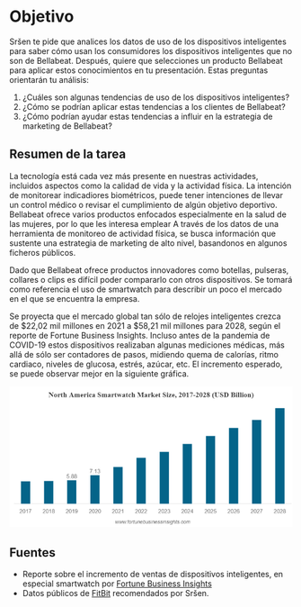 # Objetivo

Sršen te pide que analices los datos de uso de los dispositivos inteligentes para saber cómo usan los consumidores los dispositivos inteligentes que no son de Bellabeat. 
Después, quiere que selecciones un producto Bellabeat para aplicar estos conocimientos en tu presentación. Estas preguntas orientarán tu análisis:

1.	¿Cuáles son algunas tendencias de uso de los dispositivos inteligentes?
2.	¿Cómo se podrían aplicar estas tendencias a los clientes de Bellabeat?
3.	¿Cómo podrían ayudar estas tendencias a influir en la estrategia de marketing de Bellabeat?

## Resumen de la tarea
La tecnología está cada vez más presente en nuestras actividades, incluidos aspectos como la calidad de vida y la actividad física. 
La intención de monitorear indicadiores biométricos, puede tener intenciones de llevar un control médico o revisar el cumplimiento de algún objetivo deportivo.
Bellabeat ofrece varios productos enfocados especialmente en la salud de las mujeres, por lo que les interesa emplear 
A través de los datos de una herramienta de monitoreo de actividad física, se busca información que sustente una estrategia de marketing de alto nivel, basandonos en algunos ficheros públicos.

Dado que Bellabeat ofrece productos innovadores como botellas, pulseras, collares o clips es difícil poder compararlo con otros dispositivos. Se tomará como referencia el uso de smartwatch para describir un poco el mercado en el que se encuentra la empresa.

Se proyecta que el mercado global tan sólo de relojes inteligentes crezca de $22,02 mil millones en 2021 a $58,21 mil millones para 2028, según el reporte de Fortune Business Insights. Incluso antes de la pandemia de COVID-19 estos dispositivos realizaban algunas mediciones médicas, más allá de sólo ser contadores de pasos, midiendo quema de calorías, ritmo cardiaco, niveles de glucosa, estrés, azúcar, etc. El incremento esperado, se puede observar mejor en la siguiente gráfica.

![imagen1](https://github.com/semilun4/Bellabeat-Google_Data_Analytics/blob/main/descarga.png)


## Fuentes
- Reporte sobre el incremento de ventas de dispositivos inteligentes, en especial smartwatch por 
  [Fortune Business Insights](https://www.fortunebusinessinsights.com/smartwatch-market-106625)
- Datos públicos de [FitBit](https://www.kaggle.com/datasets/arashnic/fitbit) recomendados por Sršen. 
